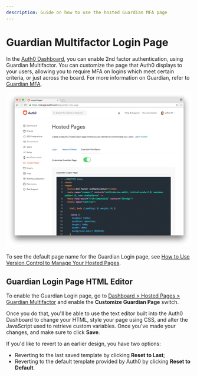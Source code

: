 ```yaml
---
description: Guide on how to use the hosted Guardian MFA page
---
```

# Guardian Multifactor Login Page

In the [Auth0 Dashboard](${manage_url}/#/guardian_mfa_page), you can enable 2nd factor authentication, using Guardian Multifactor. You can customize the page that Auth0 displays to your users, allowing you to require MFA on logins which meet certain criteria, or just across the board. For more information on Guardian, refer to [Guardian MFA](/multifactor-authentication/guardian).

![Hosted Guardian MFA Page](/media/articles/hosted-pages/guardian.png)

To see the default page name for the Guardian Login page, see [How to Use Version Control to Manage Your Hosted Pages](/hosted-pages/version-control).

## Guardian Login Page HTML Editor

To enable the Guardian Login page, go to [Dashboard > Hosted Pages > Guardian Multifactor](${manage_url}/#/guardian_mfa_page) and enable the __Customize Guardian Page__ switch.

Once you do that, you'll be able to use the text editor built into the Auth0 Dashboard to change your HTML, style your page using CSS, and alter the JavaScript used to retrieve custom variables. Once you've made your changes, and make sure to click __Save__.

If you'd like to revert to an earlier design, you have two options:

* Reverting to the last saved template by clicking **Reset to Last**;
* Reverting to the default template provided by Auth0 by clicking **Reset to Default**.
